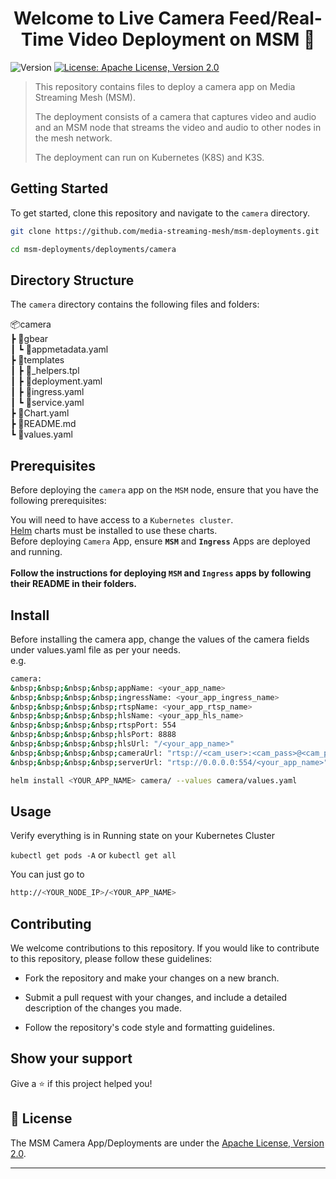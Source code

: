 <h1 align="center">Welcome to Live Camera Feed/Real-Time Video Deployment on MSM 👋</h1>
<p>
  <img alt="Version" src="https://img.shields.io/badge/version-0.0.1-blue.svg?cacheSeconds=2592000" />
  <a href="http://www.apache.org/licenses/LICENSE-2.0" target="_blank">
    <img alt="License: Apache License, Version 2.0" src="https://img.shields.io/badge/License-Apache License, Version 2.0-yellow.svg" />
  </a>
</p>

> This repository contains files to deploy a camera app on Media Streaming Mesh (MSM).
>
> The deployment consists of a camera that captures video and audio and an MSM node that streams the video and audio to other nodes in the mesh network.
>
> The deployment can run on Kubernetes (K8S) and K3S.

## Getting Started

To get started, clone this repository and navigate to the ```camera``` directory.
```sh
git clone https://github.com/media-streaming-mesh/msm-deployments.git
```
```sh
cd msm-deployments/deployments/camera
```

## Directory Structure

The ```camera``` directory contains the following files and folders:

📦camera<br>
 ┣ 📂gbear<br>
 ┃ ┗ 📜appmetadata.yaml<br>
 ┣ 📂templates<br>
 ┃ ┣ 📜_helpers.tpl<br>
 ┃ ┣ 📜deployment.yaml<br>
 ┃ ┣ 📜ingress.yaml<br>
 ┃ ┗ 📜service.yaml<br>
 ┣ 📜Chart.yaml<br>
 ┣ 📜README.md<br>
 ┗ 📜values.yaml<br>

## Prerequisites

Before deploying the ```camera``` app on the ```MSM``` node, ensure that you have the following prerequisites:

You will need to have access to a ```Kubernetes cluster```.<br>
[Helm](https://helm.sh) charts must be installed to use these charts. <br>
Before deploying ```Camera``` App, ensure <b>```MSM```</b> and <b>```Ingress```</b> Apps are deployed and running.<br><br>
**Follow the instructions for deploying ```MSM``` and ```Ingress``` apps by following their README in their folders.<br>**

## Install

Before installing the camera app, change the values of the camera fields under values.yaml file as per your needs. <br>
e.g. <br>
```sh
camera:
&nbsp;&nbsp;&nbsp;&nbsp;appName: <your_app_name>
&nbsp;&nbsp;&nbsp;&nbsp;ingressName: <your_app_ingress_name>
&nbsp;&nbsp;&nbsp;&nbsp;rtspName: <your_app_rtsp_name>
&nbsp;&nbsp;&nbsp;&nbsp;hlsName: <your_app_hls_name>
&nbsp;&nbsp;&nbsp;&nbsp;rtspPort: 554
&nbsp;&nbsp;&nbsp;&nbsp;hlsPort: 8888
&nbsp;&nbsp;&nbsp;&nbsp;hlsUrl: "/<your_app_name>"
&nbsp;&nbsp;&nbsp;&nbsp;cameraUrl: "rtsp://<cam_user>:<cam_pass>@<cam_public_IP>:8554/<stream_name>"
&nbsp;&nbsp;&nbsp;&nbsp;serverUrl: "rtsp://0.0.0.0:554/<your_app_name>"
```

```sh
helm install <YOUR_APP_NAME> camera/ --values camera/values.yaml
```

## Usage
Verify everything is in Running state on your Kubernetes Cluster 

```kubectl get pods -A``` or ```kubectl get all```

You can just go to 

```sh
http://<YOUR_NODE_IP>/<YOUR_APP_NAME>
```

## Contributing

We welcome contributions to this repository. If you would like to contribute to this repository, please follow these guidelines:

* Fork the repository and make your changes on a new branch.

* Submit a pull request with your changes, and include a detailed description of the changes you made.

* Follow the repository's code style and formatting guidelines.

## Show your support

Give a ⭐️ if this project helped you!

## 📝 License

The MSM Camera App/Deployments are under the [Apache License, Version 2.0](http://www.apache.org/licenses/LICENSE-2.0).

***
